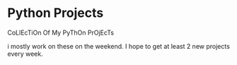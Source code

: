 # Python Projects
CoLlEcTiOn Of My PyThOn PrOjEcTs

i mostly work on these on the weekend. I hope to get at least 2 new projects every week.
